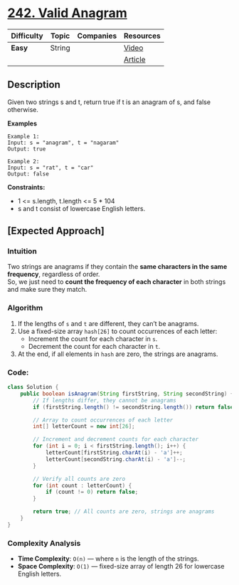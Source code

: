 # [242. Valid Anagram](https://leetcode.com/problems/valid-anagram/description/)

| Difficulty | Topic  | Companies | Resources   |
| ---------- | ------ | --------- | ----------- |
| **Easy**   | String |           | [Video]()   |
|            |        |           | [Article](https://www.geeksforgeeks.org/check-whether-two-strings-are-anagram-of-each-other/) |

## Description
Given two strings s and t, return true if t is an anagram of s, and false otherwise.

**Examples**

```
Example 1:
Input: s = "anagram", t = "nagaram"
Output: true

Example 2:
Input: s = "rat", t = "car"
Output: false
```

**Constraints:**

- 1 <= s.length, t.length <= 5 * 104
- s and t consist of lowercase English letters.


## [Expected Approach]

### Intuition
Two strings are anagrams if they contain the **same characters in the same frequency**, regardless of order.  
So, we just need to **count the frequency of each character** in both strings and make sure they match.

### Algorithm
1. If the lengths of `s` and `t` are different, they can’t be anagrams.
2. Use a fixed-size array `hash[26]` to count occurrences of each letter:
   - Increment the count for each character in `s`.
   - Decrement the count for each character in `t`.
3. At the end, if all elements in `hash` are zero, the strings are anagrams.

### Code:
```java
class Solution {
    public boolean isAnagram(String firstString, String secondString) {
        // If lengths differ, they cannot be anagrams
        if (firstString.length() != secondString.length()) return false;

        // Array to count occurrences of each letter
        int[] letterCount = new int[26];

        // Increment and decrement counts for each character
        for (int i = 0; i < firstString.length(); i++) {
            letterCount[firstString.charAt(i) - 'a']++;
            letterCount[secondString.charAt(i) - 'a']--;
        }

        // Verify all counts are zero
        for (int count : letterCount) {
            if (count != 0) return false;
        }

        return true; // All counts are zero, strings are anagrams
    }
}
```

### Complexity Analysis 
 
- **Time Complexity**: `O(n)` — where `n` is the length of the strings.
- **Space Complexity**:  `O(1)` — fixed-size array of length 26 for lowercase English letters.
